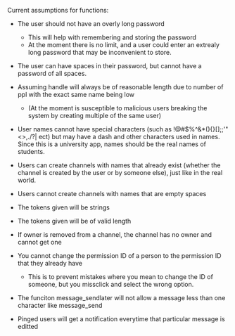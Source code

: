 Current assumptions for functions:

- The user should not have an overly long password
    - This will help with remembering and storing the password
    - At the moment there is no limit, and a user could enter an extrealy long password that may be 
      inconvenient to store.

- The user can have spaces in their password, but cannot have a password of all spaces.

- Assuming handle will always be of reasonable length due to number of ppl with the exact same name being low
    - (At the moment is susceptible to malicious users breaking the system by creating multiple of the same user)

- User names cannot have special characters (such as !@#$%^&*(){}[];;'"<>,./?| ect) but may have a dash and other 
  characters used in names. Since this is a university app, names should be the real names of students.

- Users can create channels with names that already exist (whether the channel is created by the user or by someone else), just like in the real world.

- Users cannot create channels with names that are empty spaces

- The tokens given will be strings

- The tokens given will be of valid length

- If owner is removed from a channel, the channel has no owner and cannot get one

- You cannot change the permission ID of a person to the permission ID that they already have
    - This is to prevent mistakes where you mean to change the ID of someone, but you missclick and select the wrong option. 

- The funciton message_sendlater will not allow a message less than one character like message_send

- Pinged users will get a notification everytime that particular message is editted